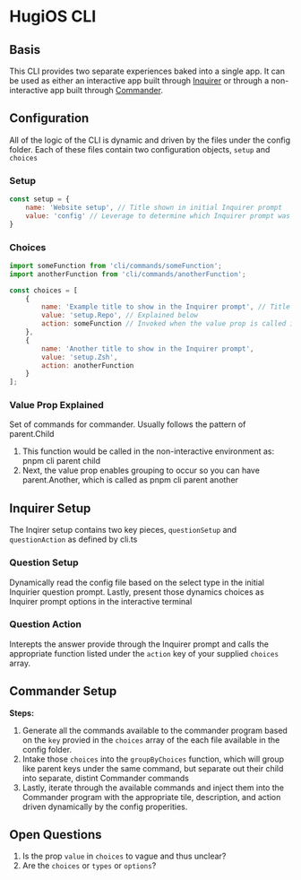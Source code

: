 # HugiOS CLI

## Basis

This CLI provides two separate experiences baked into a single app. It can be used as either an interactive app built through [Inquirer](https://github.com/SBoudrias/Inquirer.js) or through a non-interactive app built through [Commander](https://github.com/tj/commander.js).

## Configuration

All of the logic of the CLI is dynamic and driven by the files under the config folder.
Each of these files contain two configuration objects, `setup` and `choices`

### Setup
```js
const setup = {
    name: 'Website setup', // Title shown in initial Inquirer prompt
    value: 'config' // Leverage to determine which Inquirer prompt was selected. Must be unique
}
```

### Choices
```js
import someFunction from 'cli/commands/someFunction';
import anotherFunction from 'cli/commands/anotherFunction';

const choices = [
    {
        name: 'Example title to show in the Inquirer prompt', // Title shown in the Inquirer prompt
        value: 'setup.Repo', // Explained below 
        action: someFunction // Invoked when the value prop is called in either the interactive or non-interactive environment
    },
    {
        name: 'Another title to show in the Inquirer prompt',
        value: 'setup.Zsh',
        action: anotherFunction
    }
];
```

### Value Prop Explained
Set of commands for commander. Usually follows the pattern of parent.Child

1. This function would be called in the non-interactive environment as: pnpm cli parent child
2. Next, the value prop enables grouping to occur so you can have parent.Another, which is called as pnpm cli parent another

## Inquirer Setup

The Inqirer setup contains two key pieces, `questionSetup` and `questionAction` as defined by cli.ts

### Question Setup
Dynamically read the config file based on the select type in the initial Inquirier question prompt. Lastly, present those dynamics choices as Inquirer prompt options in the interactive terminal

### Question Action
Interepts the answer provide through the Inquirer prompt and calls the appropriate function listed under the `action` key of your supplied `choices` array.

## Commander Setup

**Steps:**
1. Generate all the commands available to the commander program based on the `key` provied in the `choices` array of the each file available in the config folder. 
2. Intake those `choices` into the `groupByChoices` function, which will group like parent keys under the same command, but separate out their child into separate, distint Commander commands
3. Lastly, iterate through the available commands and inject them into the Commander program with the appropriate tile, description, and action driven dynamically by the config properities.

## Open Questions
1. Is the prop `value` in `choices` to vague and thus unclear?
2. Are the `choices` or `types` or `options`?

